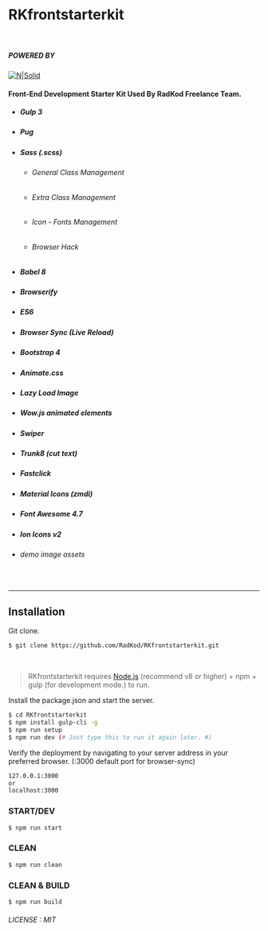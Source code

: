 
#  RKfrontstarterkit

&nbsp;
##### POWERED BY
[![N|Solid](https://i.ibb.co/q5G6N0n/radkod-mail-imza.png)](https://www.radkod.com)

#### Front-End Development Starter Kit Used By RadKod Freelance Team.
  
  * ##### Gulp 3
  * ##### Pug

  * ##### Sass (.scss)
    * ###### General Class Management
    * ###### Extra Class Management
    * ###### Icon - Fonts Management
    * ###### Browser Hack
  * ##### Babel 8
  * ##### Browserify
  * ##### ES6
  * ##### Browser Sync (Live Reload)
  * ##### Bootstrap 4
  * ##### Animate.css
  * ##### Lazy Load Image
  * ##### Wow.js animated elements
  * ##### Swiper
  * ##### Trunk8 (cut text)
  * ##### Fastclick
  * ##### Material Icons (zmdi)
  * ##### Font Awesome 4.7
  * ##### Ion Icons v2
  * ######  demo image assets
    &nbsp;
_________________________________________ 

## Installation

Git clone.

```sh
$ git clone https://github.com/RadKod/RKfrontstarterkit.git
```
&nbsp;
> RKfrontstarterkit requires [Node.js](https://nodejs.org/) (recommend v8 or higher) + npm + gulp (for development mode.) to run.


Install the package.json and start the server.

```sh
$ cd RKfrontstarterkit
$ npm install gulp-cli -g
$ npm run setup
$ npm run dev (# Just type this to run it again later. #)
```

Verify the deployment by navigating to your server address in your preferred browser. (:3000 default port for browser-sync)

```sh
127.0.0.1:3000
or
localhost:3000
```

### START/DEV

```sh
$ npm run start
```

### CLEAN

```sh
$ npm run clean
```

### CLEAN & BUILD

```sh
$ npm run build
```

###### LICENSE : MIT

